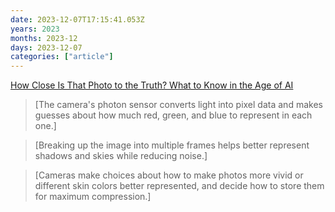 ```yaml
---
date: 2023-12-07T17:15:41.053Z
years: 2023
months: 2023-12
days: 2023-12-07
categories: ["article"]
---
```

[How Close Is That Photo to the Truth? What to Know in the Age of AI](https://www.cnet.com/tech/mobile/features/how-close-is-that-photo-to-the-truth-what-to-know-in-the-age-of-ai/)

> [The camera's photon sensor converts light into pixel data and makes guesses about how much red, green, and blue to represent in each one.]

> [Breaking up the image into multiple frames helps better represent shadows and skies while reducing noise.]

> [Cameras make choices about how to make photos more vivid or different skin colors better represented, and decide how to store them for maximum compression.]
